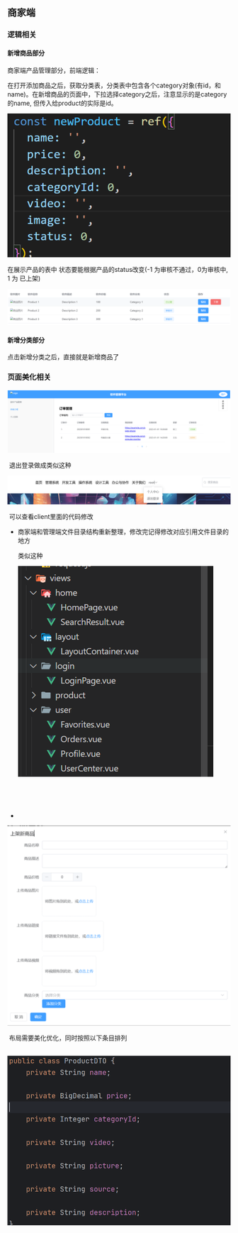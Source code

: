 ## 商家端

### 逻辑相关

#### 新增商品部分

商家端产品管理部分，前端逻辑：

​	在打开添加商品之后，获取分类表，分类表中包含各个category对象(有id，和name)。在新增商品的页面中，下拉选择category之后，注意显示的是category的name, 但传入给product的实际是id。

![image-20241120163229772](2024-11-20/image-20241120163229772.png)

  在展示产品的表中 状态要能根据产品的status改变(-1 为审核不通过，0为审核中, 1 为 已上架)

![image-20241120163308282](2024-11-20/image-20241120163308282.png)

#### 新增分类部分

点击新增分类之后，直接就是新增商品了





### 页面美化相关

![image-20241120154916676](2024-11-20/image-20241120154916676.png)

​	退出登录做成类似这种

​	<img src="2024-11-20/image-20241120154943302.png" alt="image-20241120154943302" style="zoom:80%;" />

​	可以查看client里面的代码修改





+ 商家端和管理端文件目录结构重新整理，修改完记得修改对应引用文件目录的地方

  类似这种

  ![image-20241120155620342](2024-11-20/image-20241120155620342.png)

​	

​	



+  

  ![image-20241120161120620](2024-11-20/image-20241120161120620.png)

​	布局需要美化优化，同时按照以下条目排列

​	![image-20241120161849704](2024-11-20/image-20241120161849704.png)

 

